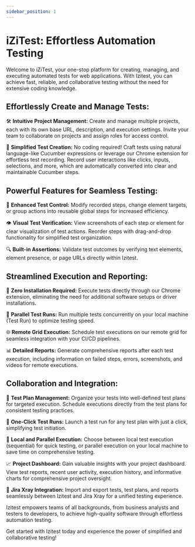 ```yaml
---
sidebar_position: 1
---
```


# iZiTest: Effortless Automation Testing

Welcome to iZiTest, your one-stop platform for creating, managing, and executing automated tests for web applications. With Izitest, you can achieve fast, reliable, and collaborative testing without the need for extensive coding knowledge.

## Effortlessly Create and Manage Tests:

🛠️ **Intuitive Project Management:** Create and manage multiple projects, each with its own base URL, description, and execution settings. Invite your team to collaborate on projects and assign roles for access control.

📝 **Simplified Test Creation:** No coding required! Craft tests using natural language-like Cucumber expressions or leverage our Chrome extension for effortless test recording. Record user interactions like clicks, inputs, selections, and more, which are automatically converted into clear and maintainable Cucumber steps.

## Powerful Features for Seamless Testing:

🔧 **Enhanced Test Control:** Modify recorded steps, change element targets, or group actions into reusable global steps for increased efficiency.

👁️ **Visual Test Verification:** View screenshots of each step or element for clear visualization of test actions. Reorder steps with drag-and-drop functionality for simplified test organization.

🔍 **Built-in Assertions:** Validate test outcomes by verifying text elements, element presence, or page URLs directly within Izitest.

## Streamlined Execution and Reporting:

🚀 **Zero Installation Required:** Execute tests directly through our Chrome extension, eliminating the need for additional software setups or driver installations.

🔄 **Parallel Test Runs:** Run multiple tests concurrently on your local machine (Test Run) to optimize testing speed.

🌐 **Remote Grid Execution:** Schedule test executions on our remote grid for seamless integration with your CI/CD pipelines.

📊 **Detailed Reports:** Generate comprehensive reports after each test execution, including information on failed steps, errors, screenshots, and videos for remote executions.

## Collaboration and Integration:

📅 **Test Plan Management:** Organize your tests into well-defined test plans for targeted execution. Schedule executions directly from the test plans for consistent testing practices.

🚀 **One-Click Test Runs:** Launch a test run for any test plan with just a click, simplifying test initiation.

🔄 **Local and Parallel Execution:** Choose between local test execution (sequential) for quick testing, or parallel execution on your local machine to save time on comprehensive testing.

📈 **Project Dashboard:** Gain valuable insights with your project dashboard. View test reports, recent user activity, execution history, and informative charts for comprehensive project oversight.

🔗 **Jira Xray Integration:** Import and export tests, test plans, and reports seamlessly between Izitest and Jira Xray for a unified testing experience.

Izitest empowers teams of all backgrounds, from business analysts and testers to developers, to achieve high-quality software through effortless automation testing.

Get started with Izitest today and experience the power of simplified and collaborative testing!
